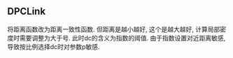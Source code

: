 ## DPCLink

将距离函数改为距离一致性函数. 但距离是越小越好, 这个是越大越好, 计算局部密度时需要调整为大于号. 此时dc的含义为指数的阈值. 由于指数设置对近距离敏感, 导致按比例选择dc时对参数p敏感.
